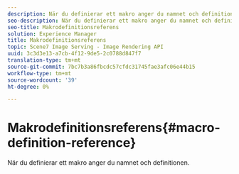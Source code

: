 ```yaml
---
description: När du definierar ett makro anger du namnet och definitionen.
seo-description: När du definierar ett makro anger du namnet och definitionen.
seo-title: Makrodefinitionsreferens
solution: Experience Manager
title: Makrodefinitionsreferens
topic: Scene7 Image Serving - Image Rendering API
uuid: 3c3d3e13-a7cb-4f12-9de5-2c0788d847f7
translation-type: tm+mt
source-git-commit: 7bc7b3a86fbcdc57cfdc31745fae3afc06e44b15
workflow-type: tm+mt
source-wordcount: '39'
ht-degree: 0%

---
```



# Makrodefinitionsreferens{#macro-definition-reference}

När du definierar ett makro anger du namnet och definitionen.

